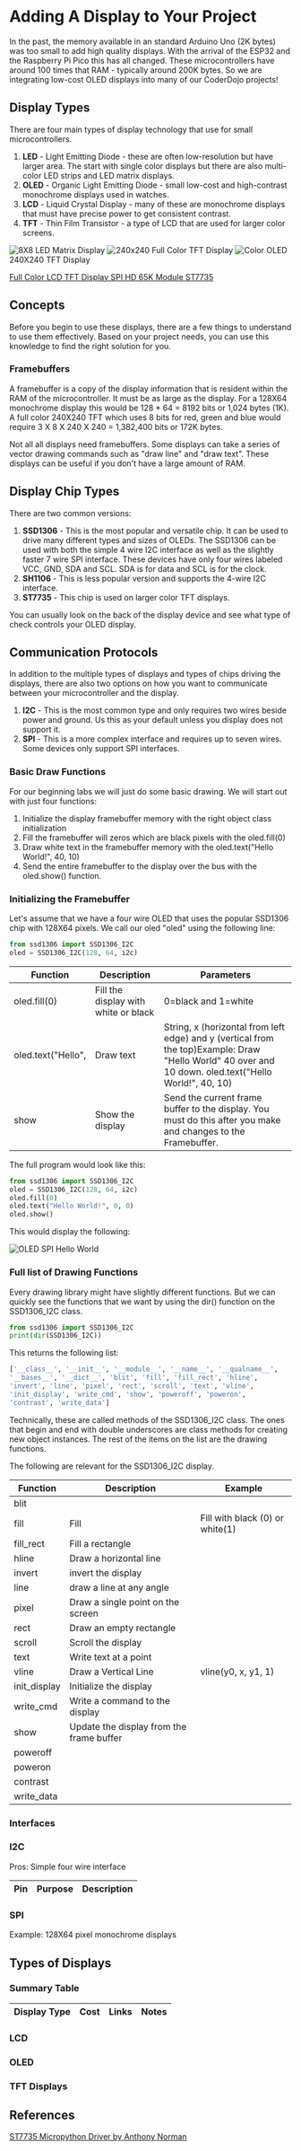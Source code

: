 # Adding A Display to Your Project

In the past, the memory available in an standard Arduino Uno (2K bytes) was too small to add high quality displays.  With the arrival of the ESP32 and the Raspberry Pi Pico this has all changed.  These microcontrollers have around 100 times that RAM - typically around 200K bytes.  So we are integrating low-cost OLED displays into many of our CoderDojo projects!

## Display Types
There are four main types of display technology that use for small microcontrollers.

1. **LED** - Light Emitting Diode - these are often low-resolution but have larger area.  The start with single color displays but there are also multi-color LED strips and LED matrix displays.
2. **OLED** - Organic Light Emitting Diode - small low-cost and high-contrast monochrome displays used in watches.
3. **LCD** - Liquid Crystal Display - many of these are monochrome displays that must have precise power to get consistent contrast.
4. **TFT** - Thin Film Transistor - a type of LCD that are used for larger color screens.

![8X8 LED Matrix Display](img/led-matrix-display.png)
![240x240 Full Color TFT Display](img/tft-color-display.png)
![Color OLED](img/color-oled.jpg)
240X240 TFT Display

[Full Color LCD TFT Display SPI HD 65K Module ST7735](https://www.ebay.com/itm/Full-Color-LCD-TFT-Display-IPS-7P-SPI-HD-65K-Module-ST7735-Not-OLED-For-Arduino/265047107918)

## Concepts
Before you begin to use these displays, there are a few things to understand to use them effectively.  Based on your project needs, you can use this knowledge to find the right solution for you.

### Framebuffers
A framebuffer is a copy of the display information that is resident within the RAM of the microcontroller.  It must be as large as the display.  For a 128X64 monochrome display this would be 128 * 64 = 8192 bits or 1,024 bytes (1K). A full color 240X240 TFT which uses 8 bits for red, green and blue would require 3 X 8 X 240 X 240 = 1,382,400 bits or 172K bytes.

Not all all displays need framebuffers.  Some displays can take a series of vector drawing commands such as "draw line" and "draw text".  These displays can be useful if you don't have a large amount of RAM.

## Display Chip Types

There are two common versions:

1. **SSD1306** - This is the most popular and versatile chip.  It can be used to drive many different types and sizes of OLEDs.  The SSD1306 can be used with both the simple 4 wire I2C interface as well as the slightly faster 7 wire SPI interface.  These devices have only four wires labeled VCC, GND, SDA and SCL.  SDA is for data and SCL is for the clock.
2. **SH1106** - This is less popular version and supports the 4-wire I2C interface.
3. **ST7735** - This chip is used on larger color TFT displays.

You can usually look on the back of the display device and see what type of check controls your OLED display.

## Communication Protocols

In addition to the multiple types of displays and types of chips driving the displays, there are also two options on how you want to communicate between your microcontroller and the display.

1. **I2C** - This is the most common type and only requires two wires beside power and ground.  Us this as your default unless you display does not support it.
2. **SPI** - This is a more complex interface and requires up to seven wires.  Some devices only support SPI interfaces.

### Basic Draw Functions

For our beginning labs we will just do some basic drawing. We will start out with just four functions: 

1. Initialize the display framebuffer memory with the right object class initialization
2. Fill the framebuffer will zeros which are black pixels with the oled.fill(0)
3. Draw white text in the framebuffer memory with the oled.text("Hello World!", 40, 10)
4. Send the entire framebuffer to the display over the bus with the oled.show() function.

### Initializing the Framebuffer

Let's assume that we have a four wire OLED that uses the popular SSD1306 chip with 128X64 pixels.  We call our oled "oled" using the following line:

```py
from ssd1306 import SSD1306_I2C
oled = SSD1306_I2C(128, 64, i2c)
```

|Function|Description|Parameters|
|--------|-----------|----------|
|oled.fill(0)|Fill the display with white or black|0=black and 1=white|
|oled.text("Hello",|Draw text|String, x (horizontal from left edge) and y (vertical from the top)Example: Draw "Hello World" 40 over and 10 down.  oled.text("Hello World!", 40, 10)|
|show|Show the display|Send the current frame buffer to the display.  You must do this after you make and changes to the Framebuffer.|

The full program would look like this:

```py
from ssd1306 import SSD1306_I2C
oled = SSD1306_I2C(128, 64, i2c)
oled.fill(0)
oled.text("Hello World!", 0, 0)
oled.show()
```

This would display the following:

![OLED SPI Hello World](img/oled-hello-world.png)


### Full list of Drawing Functions

Every drawing library might have slightly different functions.  But we can quickly see the functions that we want by using the dir() function on the SSD1306_I2C class.

```py
from ssd1306 import SSD1306_I2C
print(dir(SSD1306_I2C))
```
This returns the following list:

```py
['__class__', '__init__', '__module__', '__name__', '__qualname__',
'__bases__', '__dict__', 'blit', 'fill', 'fill_rect', 'hline',
'invert', 'line', 'pixel', 'rect', 'scroll', 'text', 'vline',
'init_display', 'write_cmd', 'show', 'poweroff', 'poweron',
'contrast', 'write_data']
```
Technically, these are called methods of the SSD1306_I2C class.  The ones that begin and end with double underscores are class methods for creating new object instances.  The rest of the items on the list are the drawing functions.

The following are relevant for the SSD1306_I2C display.

|Function|Description|Example|
|--------|-----------|-------|
|blit|
|fill|Fill|Fill with black (0) or white(1)|
|fill_rect|Fill a rectangle||
|hline|Draw a horizontal line||
|invert|invert the display||
|line|draw a line at any angle||
|pixel|Draw a single point on the screen||
|rect|Draw an empty rectangle||
|scroll|Scroll the display||
|text|Write text at a point||
|vline|Draw a Vertical Line|vline(y0, x, y1, 1)|
|init_display|Initialize the display||
|write_cmd|Write a command to the display||
|show|Update the display from the frame buffer||
|poweroff|||
|poweron|||
|contrast|||
|write_data|||


### Interfaces

### I2C

Pros: Simple four wire interface

|Pin|Purpose|Description|
|---|-------|-----------|

### SPI

Example: 128X64 pixel monochrome displays

## Types of Displays

### Summary Table

|Display Type|Cost|Links|Notes|
|------------|----|-----|-----|

### LCD

### OLED

### TFT Displays

## References

[ST7735 Micropython Driver by Anthony Norman](https://github.com/AnthonyKNorman/MicroPython_ST7735)
